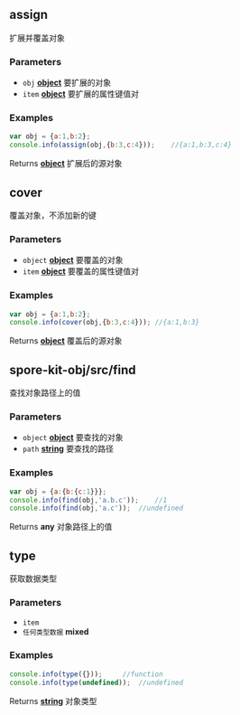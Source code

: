 <!-- Generated by documentation.js. Update this documentation by updating the source code. -->

## assign

扩展并覆盖对象

### Parameters

-   `obj` **[object][1]** 要扩展的对象
-   `item` **[object][1]** 要扩展的属性键值对

### Examples

```javascript
var obj = {a:1,b:2};
console.info(assign(obj,{b:3,c:4}));	//{a:1,b:3,c:4}
```

Returns **[object][1]** 扩展后的源对象

## cover

覆盖对象，不添加新的键

### Parameters

-   `object` **[object][1]** 要覆盖的对象
-   `item` **[object][1]** 要覆盖的属性键值对

### Examples

```javascript
var obj = {a:1,b:2};
console.info(cover(obj,{b:3,c:4}));	//{a:1,b:3}
```

Returns **[object][1]** 覆盖后的源对象

## spore-kit-obj/src/find

查找对象路径上的值

### Parameters

-   `object` **[object][1]** 要查找的对象
-   `path` **[string][2]** 要查找的路径

### Examples

```javascript
var obj = {a:{b:{c:1}}};
console.info(find(obj,'a.b.c'));	//1
console.info(find(obj,'a.c'));	//undefined
```

Returns **any** 对象路径上的值

## type

获取数据类型

### Parameters

-   `item`  
-   `任何类型数据` **mixed** 

### Examples

```javascript
console.info(type({}));		//function
console.info(type(undefined));	//undefined
```

Returns **[string][2]** 对象类型

[1]: https://developer.mozilla.org/docs/Web/JavaScript/Reference/Global_Objects/Object

[2]: https://developer.mozilla.org/docs/Web/JavaScript/Reference/Global_Objects/String
